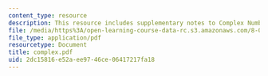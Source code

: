 ```yaml
---
content_type: resource
description: This resource includes supplementary notes to Complex Numbers.
file: /media/https%3A/open-learning-course-data-rc.s3.amazonaws.com/8-022-physics-ii-electricity-and-magnetism-fall-2004/2dc15816e52aee9746ce06417217fa18_complex.pdf
file_type: application/pdf
resourcetype: Document
title: complex.pdf
uid: 2dc15816-e52a-ee97-46ce-06417217fa18
---
```

